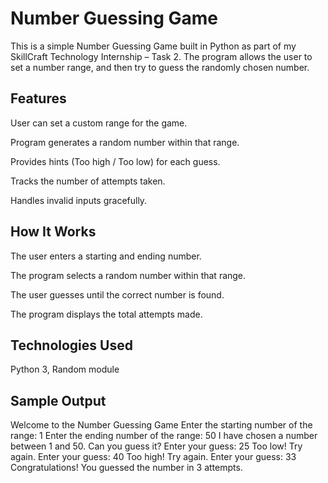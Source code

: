 # Number Guessing Game 

This is a simple Number Guessing Game built in Python as part of my SkillCraft Technology Internship – Task 2.
The program allows the user to set a number range, and then try to guess the randomly chosen number.

## Features

User can set a custom range for the game.

Program generates a random number within that range.

Provides hints (Too high / Too low) for each guess.

Tracks the number of attempts taken.

Handles invalid inputs gracefully.

## How It Works

The user enters a starting and ending number.

The program selects a random number within that range.

The user guesses until the correct number is found.

The program displays the total attempts made.

## Technologies Used

Python 3, Random module

## Sample Output
Welcome to the Number Guessing Game
Enter the starting number of the range: 1
Enter the ending number of the range: 50
I have chosen a number between 1 and 50. Can you guess it?
Enter your guess: 25
Too low! Try again.
Enter your guess: 40
Too high! Try again.
Enter your guess: 33
Congratulations! You guessed the number in 3 attempts.

